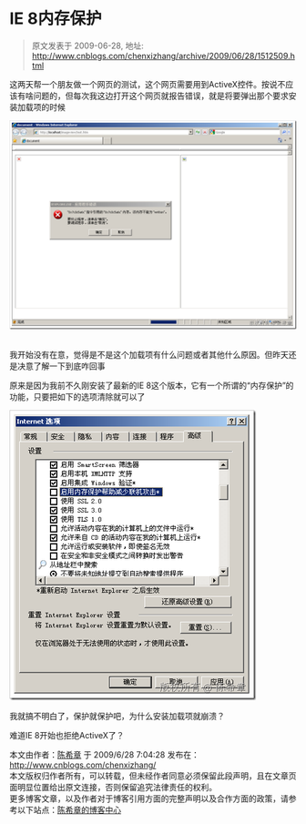# IE 8内存保护 
> 原文发表于 2009-06-28, 地址: http://www.cnblogs.com/chenxizhang/archive/2009/06/28/1512509.html 


这两天帮一个朋友做一个网页的测试，这个网页需要用到ActiveX控件。按说不应该有啥问题的，但每次我这边打开这个网页就报告错误，就是将要弹出那个要求安装加载项的时候

 [![image001](./images/1512509-image001_thumb.png "image001")](http://images.cnblogs.com/cnblogs_com/chenxizhang/WindowsLiveWriter/IE8_14908/image001_2.png)  

 我开始没有在意，觉得是不是这个加载项有什么问题或者其他什么原因。但昨天还是决意了解一下到底咋回事

 原来是因为我前不久刚安装了最新的IE 8这个版本，它有一个所谓的“内存保护”的功能，只要把如下的选项清除就可以了

 [![image](./images/1512509-image_thumb.png "image")](http://images.cnblogs.com/cnblogs_com/chenxizhang/WindowsLiveWriter/IE8_14908/image_2.png)

 我就搞不明白了，保护就保护吧，为什么安装加载项就崩溃？

  难道IE 8开始也拒绝ActiveX了？

 本文由作者：[陈希章](http://www.xizhang.com) 于 2009/6/28 7:04:28 发布在：<http://www.cnblogs.com/chenxizhang/>  
 本文版权归作者所有，可以转载，但未经作者同意必须保留此段声明，且在文章页面明显位置给出原文连接，否则保留追究法律责任的权利。   
 更多博客文章，以及作者对于博客引用方面的完整声明以及合作方面的政策，请参考以下站点：[陈希章的博客中心](http://www.xizhang.com/blog.htm) 